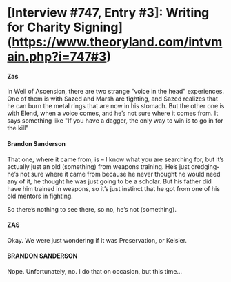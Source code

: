 # [Interview #747, Entry #3]: Writing for Charity Signing](https://www.theoryland.com/intvmain.php?i=747#3)

#### Zas

In Well of Ascension, there are two strange "voice in the head" experiences. One of them is with Sazed and Marsh are fighting, and Sazed realizes that he can burn the metal rings that are now in his stomach. But the other one is with Elend, when a voice comes, and he’s not sure where it comes from. It says something like "If you have a dagger, the only way to win is to go in for the kill"

#### Brandon Sanderson

That one, where it came from, is – I know what you are searching for, but it’s actually just an old (something) from weapons training. He’s just dredging- he’s not sure where it came from because he never thought he would need any of it, he thought he was just going to be a scholar. But his father did have him trained in weapons, so it’s just instinct that he got from one of his old mentors in fighting.

So there’s nothing to see there, so no, he’s not (something).

#### ZAS

Okay. We were just wondering if it was Preservation, or Kelsier.

#### BRANDON SANDERSON

Nope. Unfortunately, no. I do that on occasion, but this time...

